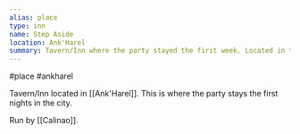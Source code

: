 ```yaml
---
alias: place
type: inn
name: Step Aside
location: Ank'Harel
summary: Tavern/Inn where the party stayed the first week. Located in the Circle Walk.
---
```


#place #ankharel 

Tavern/Inn located in [[Ank'Harel]]. This is where the party stays the first nights in the city.

Run by [[Calinao]].